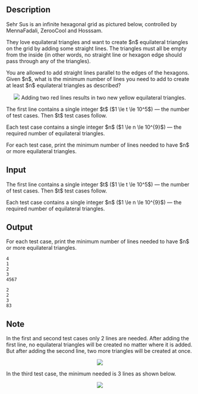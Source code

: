 ## Description

<div><p>Sehr Sus is an infinite hexagonal grid as pictured below, controlled by MennaFadali, ZerooCool and Hosssam.</p><p>They love equilateral triangles and want to create $n$ equilateral triangles on the grid by adding some straight lines. The triangles must all be empty from the inside (in other words, no straight line or hexagon edge should pass through any of the triangles).</p><p>You are allowed to add straight lines parallel to the edges of the hexagons. Given $n$, what is the minimum number of lines you need to add to create at least $n$ equilateral triangles as described?</p><center> <img class="tex-graphics" src="file://ZNJtI7Wg.png" style="max-width: 100.0%;max-height: 100.0%;"> <span class="tex-font-size-small">Adding two red lines results in two new yellow equilateral triangles.</span> </center></div><div class="input-specification"><p>The first line contains a single integer $t$ ($1 \le t \le 10^5$) — the number of test cases. Then $t$ test cases follow.</p><p>Each test case contains a single integer $n$ ($1 \le n \le 10^{9}$) — the required number of equilateral triangles.</p></div><div class="output-specification"><p>For each test case, print the minimum number of lines needed to have $n$ or more equilateral triangles.</p></div>

## Input

<p>The first line contains a single integer $t$ ($1 \le t \le 10^5$) — the number of test cases. Then $t$ test cases follow.</p><p>Each test case contains a single integer $n$ ($1 \le n \le 10^{9}$) — the required number of equilateral triangles.</p>

## Output

<p>For each test case, print the minimum number of lines needed to have $n$ or more equilateral triangles.</p>





```input1
4
1
2
3
4567
```




```output1
2
2
3
83
```



## Note

<p>In the first and second test cases only 2 lines are needed. After adding the first line, no equilateral triangles will be created no matter where it is added. But after adding the second line, two more triangles will be created at once. </p><center> <img class="tex-graphics" src="file://KlSNV912.png" style="max-width: 100.0%;max-height: 100.0%;"> </center><p>In the third test case, the minimum needed is 3 lines as shown below.</p><center> <img class="tex-graphics" src="file://r2cNMPfZ.png" style="max-width: 100.0%;max-height: 100.0%;"> </center>
